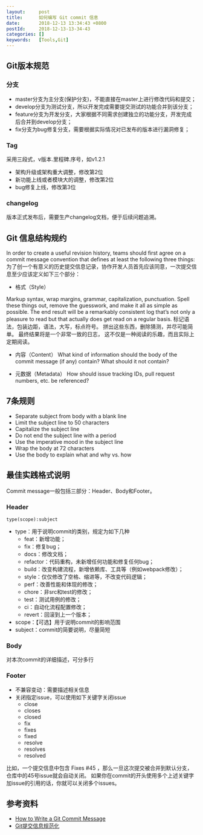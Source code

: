 ```yaml
---
layout:     post
title:      如何编写 Git commit 信息
date:       2018-12-13 13:34:43 +0800
postId:     2018-12-13-13-34-43
categories: []
keywords:   [Tools,Git]
---
```


## Git版本规范

### 分支

* master分支为主分支(保护分支)，不能直接在master上进行修改代码和提交；
* develop分支为测试分支，所以开发完成需要提交测试的功能合并到该分支；
* feature分支为开发分支，大家根据不同需求创建独立的功能分支，开发完成后合并到develop分支；
* fix分支为bug修复分支，需要根据实际情况对已发布的版本进行漏洞修复；

### Tag

采用三段式，v版本.里程碑.序号，如v1.2.1

* 架构升级或架构重大调整，修改第2位
* 新功能上线或者模块大的调整，修改第2位
* bug修复上线，修改第3位

### changelog

版本正式发布后，需要生产changelog文档，便于后续问题追溯。

## Git 信息结构规约

In order to create a useful revision history, teams should first agree on a commit message convention 
that defines at least the following three things:
为了创一个有意义的历史提交信息记录，协作开发人员首先应该同意，一次提交信息至少应该定义如下三个部分：

* 格式（Style）

Markup syntax, wrap margins, grammar, capitalization, punctuation. Spell these things out, remove
the guesswork, and make it all as simple as possible. The end result will be a remarkably consistent log
that’s not only a pleasure to read but that actually does get read on a regular basis.
标记语法，包装边距，语法，大写，标点符号。 拼出这些东西，删除猜测，并尽可能简单。 最终结果将是一个非常一致的日志，
这不仅是一种阅读的乐趣，而且实际上定期阅读。


* 内容（Content）
What kind of information should the body of the commit message (if any) contain? What should it not contain?

* 元数据（Metadata）
How should issue tracking IDs, pull request numbers, etc. be referenced?

## 7条规则

* Separate subject from body with a blank line
* Limit the subject line to 50 characters
* Capitalize the subject line
* Do not end the subject line with a period
* Use the imperative mood in the subject line
* Wrap the body at 72 characters
* Use the body to explain what and why vs. how

## 最佳实践格式说明

Commit message一般包括三部分：Header、Body和Footer。

### Header

```log
type(scope):subject
```

* type：用于说明commit的类别，规定为如下几种
  - feat：新增功能；
  - fix：修复bug；
  - docs：修改文档；
  - refactor：代码重构，未新增任何功能和修复任何bug；
  - build：改变构建流程，新增依赖库、工具等（例如webpack修改）；
  - style：仅仅修改了空格、缩进等，不改变代码逻辑；
  - perf：改善性能和体现的修改；
  - chore：非src和test的修改；
  - test：测试用例的修改；
  - ci：自动化流程配置修改；
  - revert：回滚到上一个版本；
* scope：【可选】用于说明commit的影响范围
* subject：commit的简要说明，尽量简短 

### Body

对本次commit的详细描述，可分多行

### Footer

* 不兼容变动：需要描述相关信息
* 关闭指定issue，可以使用如下关键字关闭issue
  - close
  - closes
  - closed
  - fix
  - fixes
  - fixed
  - resolve
  - resolves
  - resolved

比如，一个提交信息中包含 Fixes #45 ，那么一旦这次提交被合并到默认分支，仓库中的45号issue就会自动关闭。
如果你在commit的开头使用多个上述关键字加issue的引用的话，你就可以关闭多个issues。

## 参考资料

* [How to Write a Git Commit Message](https://chris.beams.io/posts/git-commit/)
* [Git提交信息规范化](https://blog.csdn.net/ligang2585116/article/details/80284819)
